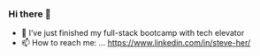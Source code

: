 ### Hi there 👋

<!--
**Sth84478/Sth84478** is a ✨ _special_ ✨ repository because its `README.md` (this file) appears on your GitHub profile.

Here are some ideas to get you started:

- 🔭 I’m currently working on ...
- 🌱 I’m currently learning ...
- 👯 I’m looking to collaborate on ...
- 🤔 I’m looking for help with ...
- 💬 Ask me about ...
- 📫 How to reach me: ...
- 😄 Pronouns: ...
- ⚡ Fun fact: ...
--> 


- 🌱 I’ve just finished my full-stack bootcamp with tech elevator
- 📫 How to reach me: ... https://www.linkedin.com/in/steve-her/

